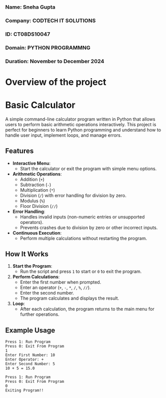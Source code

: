 ### Name: Sneha Gupta
### Company: CODTECH IT SOLUTIONS
### ID: CT08DS10047
### Domain: PYTHON PROGRAMMNG
### Duration: November to December 2024

# Overview of the project


# Basic Calculator

A simple command-line calculator program written in Python that allows users to perform basic arithmetic operations interactively. This project is perfect for beginners to learn Python programming and understand how to handle user input, implement loops, and manage errors.

## Features

- **Interactive Menu**: 
  - Start the calculator or exit the program with simple menu options.
- **Arithmetic Operations**: 
  - Addition (`+`)
  - Subtraction (`-`)
  - Multiplication (`*`)
  - Division (`/`) with error handling for division by zero.
  - Modulus (`%`)
  - Floor Division (`//`)
- **Error Handling**: 
  - Handles invalid inputs (non-numeric entries or unsupported operators).
  - Prevents crashes due to division by zero or other incorrect inputs.
- **Continuous Execution**: 
  - Perform multiple calculations without restarting the program.

## How It Works

1. **Start the Program**:
   - Run the script and press `1` to start or `0` to exit the program.
2. **Perform Calculations**:
   - Enter the first number when prompted.
   - Enter an operator (`+`, `-`, `*`, `/`, `%`, `//`).
   - Enter the second number.
   - The program calculates and displays the result.
3. **Loop**:
   - After each calculation, the program returns to the main menu for further operations.

## Example Usage

```text
Press 1: Run Program
Press 0: Exit From Program
1
Enter First Number: 10
Enter Operator: +
Enter Second Number: 5
10 + 5 = 15.0

Press 1: Run Program
Press 0: Exit From Program
0
Exiting Program!!
